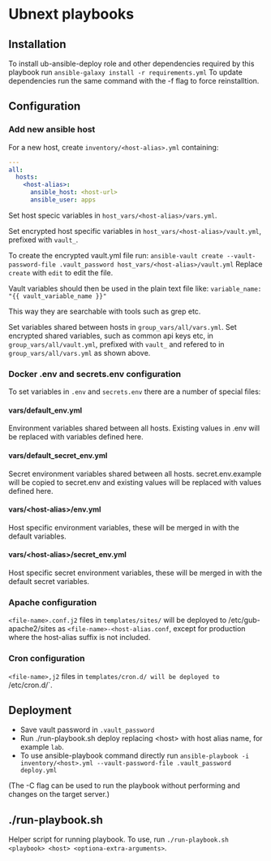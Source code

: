 # Ubnext playbooks

## Installation
To install ub-ansible-deploy role and other dependencies required by this playbook run `ansible-galaxy install -r requirements.yml`
To update dependencies run the same command with the -f flag to force reinstalltion.

## Configuration

### Add new ansible host

For a new host, create `inventory/<host-alias>.yml` containing:

```yaml
---
all:
  hosts:
    <host-alias>:
      ansible_host: <host-url>
      ansible_user: apps
```

Set host specic variables in `host_vars/<host-alias>/vars.yml`.

Set encrypted host specific variables in `host_vars/<host-alias>/vault.yml`, prefixed with `vault_`.

To create the encrypted vault.yml file run:
`ansible-vault create --vault-password-file .vault_password host_vars/<host-alias>/vault.yml`
Replace `create` with `edit` to edit the file.

Vault variables should then be used in the plain text file like:
`variable_name: "{{ vault_variable_name }}"`

This way they are searchable with tools such as grep etc.

Set variables shared between hosts in `group_vars/all/vars.yml`.
Set encrypted shared variables, such as common api keys etc, in `group_vars/all/vault.yml`, prefixed with `vault_` and refered to in `group_vars/all/vars.yml` as shown above.

### Docker .env and secrets.env configuration
To set variables in `.env` and `secrets.env` there are a number of special files:

#### vars/default_env.yml
Environment variables shared between all hosts. Existing values in .env will be replaced with variables defined here.

#### vars/default_secret_env.yml
Secret environment variables shared between all hosts. secret.env.example will be copied to secret.env and existing values will be replaced with values defined here.

#### vars/\<host-alias\>/env.yml
Host specific environment variables, these will be merged in with the default variables.

#### vars/\<host-alias\>/secret_env.yml
Host specific secret environment variables, these will be merged in with the default secret variables.

### Apache configuration
`<file-name>.conf.j2` files in `templates/sites/` will be deployed to /etc/gub-apache2/sites as `<file-name>-<host-alias.conf`, except for production where the host-alias suffix is not included.

### Cron configuration
`<file-name>,j2` files in `templates/cron.d/ will be deployed to `/etc/cron.d/<file-name>`.

## Deployment
- Save vault password in `.vault_password`
- Run ./run-playbook.sh <host> deploy replacing \<host\> with host alias name, for example `lab`.
- To use ansible-playbook command directly run `ansible-playbook -i inventory/<host>.yml --vault-password-file .vault_password deploy.yml` 

(The -C flag can be used to run the playbook without performing and changes on the target server.)

## ./run-playbook.sh
Helper script for running playbook. To use, run `./run-playbook.sh <playbook> <host> <optiona-extra-arguments>`.
